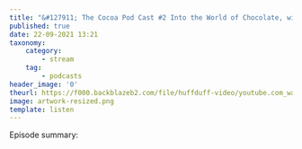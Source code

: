 ```yaml
---
title: "&#127911; The Cocoa Pod Cast #2 Into the World of Chocolate, with Kristy Leissle"
published: true
date: 22-09-2021 13:21
taxonomy:
    category:
        - stream
    tag:
        - podcasts
header_image: '0'
theurl: https://f000.backblazeb2.com/file/huffduff-video/youtube.com_watchv%3Dqf4Z1jRU9fA.mp3
image: artwork-resized.png
template: listen
--- 
```

Episode summary: 
